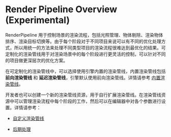 # Render Pipeline Overview (Experimental)

RenderPipeline 用于控制场景的渲染流程，包括光照管理、物体剔除、渲染物体排序、渲染目标切换等。由于每个阶段对于不同项目来说可以有不同的优化处理方式，所以用统一的方法来处理不同类型项目的渲染流程很难达到最优化的结果。可定制化的渲染管线用于对渲染场景中的每个阶段进行更灵活的控制，可以针对不同的项目做更深层次的优化方案。

在可定制化的渲染管线中，可以选择使用引擎内置的渲染管线，内置渲染管线包括 **前向渲染管线** 和 **延迟渲染管线**，引擎默认使用前向渲染管线。详情请参考 [内置渲染管线](builtin-pipeline.md)。

开发者也可以创建一个新的渲染管线资源，用于自行扩展渲染管线。在渲染管线资源中可以管理渲染流程中每个阶段的工作，然后可以在编辑器中对各个参数进行设置。详情请参考：

- [自定义渲染管线](user-pipeline.md)

- [后期处理](post-process.md)
